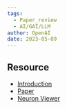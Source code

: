 ```yaml
---
tags:
  - Paper_review
  - AI/GAI/LLM
author: OpenAI
date: 2023-05-09
---
```


## Resource
- [Introduction](https://openai.com/research/language-models-can-explain-neurons-in-language-models)
- [Paper](https://openaipublic.blob.core.windows.net/neuron-explainer/paper/index.html)
- [Neuron Viewer](https://openaipublic.blob.core.windows.net/neuron-explainer/paper/index.html)

